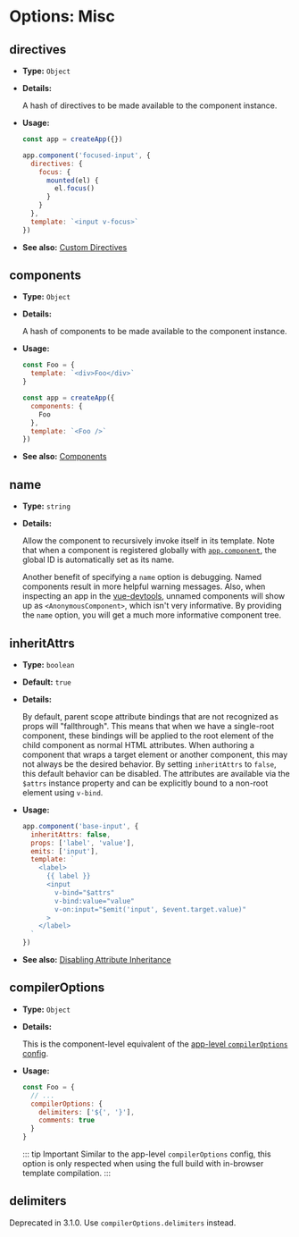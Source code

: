 # Options: Misc

## directives

- **Type:** `Object`

- **Details:**

  A hash of directives to be made available to the component instance.

- **Usage:**

  ```js
  const app = createApp({})

  app.component('focused-input', {
    directives: {
      focus: {
        mounted(el) {
          el.focus()
        }
      }
    },
    template: `<input v-focus>`
  })
  ```

- **See also:** [Custom Directives](../guide/custom-directive.html)

## components

- **Type:** `Object`

- **Details:**

  A hash of components to be made available to the component instance.

- **Usage:**

  ```js
  const Foo = {
    template: `<div>Foo</div>`
  }

  const app = createApp({
    components: {
      Foo
    },
    template: `<Foo />`
  })
  ```

- **See also:** [Components](../guide/component-basics.html)

## name

- **Type:** `string`

- **Details:**

  Allow the component to recursively invoke itself in its template. Note that when a component is registered globally with [`app.component`](/api/application.html#app-component), the global ID is automatically set as its name.

  Another benefit of specifying a `name` option is debugging. Named components result in more helpful warning messages. Also, when inspecting an app in the [vue-devtools](https://github.com/vuejs/vue-devtools), unnamed components will show up as `<AnonymousComponent>`, which isn't very informative. By providing the `name` option, you will get a much more informative component tree.

## inheritAttrs

- **Type:** `boolean`

- **Default:** `true`

- **Details:**

  By default, parent scope attribute bindings that are not recognized as props will "fallthrough". This means that when we have a single-root component, these bindings will be applied to the root element of the child component as normal HTML attributes. When authoring a component that wraps a target element or another component, this may not always be the desired behavior. By setting `inheritAttrs` to `false`, this default behavior can be disabled. The attributes are available via the `$attrs` instance property and can be explicitly bound to a non-root element using `v-bind`.

- **Usage:**

  ```js
  app.component('base-input', {
    inheritAttrs: false,
    props: ['label', 'value'],
    emits: ['input'],
    template: `
      <label>
        {{ label }}
        <input
          v-bind="$attrs"
          v-bind:value="value"
          v-on:input="$emit('input', $event.target.value)"
        >
      </label>
    `
  })
  ```

- **See also:** [Disabling Attribute Inheritance](../guide/component-attrs.html#disabling-attribute-inheritance)

## compilerOptions <Badge text="3.1+" />

- **Type:** `Object`

- **Details:**

  This is the component-level equivalent of the [app-level `compilerOptions` config](/api/application.html#app-config-compileroptions).

- **Usage:**

  ```js
  const Foo = {
    // ...
    compilerOptions: {
      delimiters: ['${', '}'],
      comments: true
    }
  }
  ```

  ::: tip Important
  Similar to the app-level `compilerOptions` config, this option is only respected when using the full build with in-browser template compilation.
  :::

## delimiters <Badge text="deprecated" type="warning" />

Deprecated in 3.1.0. Use `compilerOptions.delimiters` instead.
